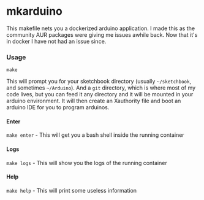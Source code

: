 # mkarduino

This makefile nets you a dockerized arduino application.  I made this as
the community AUR packages were giving me issues awhile back.  Now that
it's in docker I have not had an issue since.


### Usage

`make` 

This will prompt you for your sketchbook directory (usually
`~/sketchbook`, and sometimes `~/Arduino`). And a `git` directory, which
is where most of my code lives, but you can feed it any directory and it
will be mounted in your arduino environment. It will then create an
Xauthority file and boot an arduino IDE for you to program arduinos.

#### Enter

`make enter` - This will get you a bash shell inside the running container

#### Logs 

`make logs` - This will show you the logs of the running container

#### Help

`make help`  - This will print some useless information
